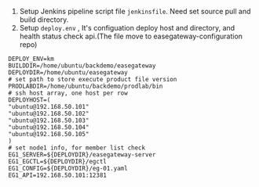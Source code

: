 1. Setup Jenkins pipeline script file `jenkinsfile`. Need set source pull and build directory.
2. Setup `deploy.env` , It's configuation deploy host and directory, and health status check api.(The file move to easegateway-configuration repo)
```
DEPLOY_ENV=km
BUILDDIR=/home/ubuntu/backdemo/easegateway
DEPLOYDIR=/home/ubuntu/easegateway
# set path to store execute product file version
PRODLABDIR=/home/ubuntu/backdemo/prodlab/bin
# ssh host array, one host per row
DEPLOYHOST=(
"ubuntu@192.168.50.101"
"ubuntu@192.168.50.102"
"ubuntu@192.168.50.103"
"ubuntu@192.168.50.104"
"ubuntu@192.168.50.105"
)
# set node1 info, for member list check
EG1_SERVER=${DEPLOYDIR}/easegateway-server
EG1_EGCTL=${DEPLOYDIR}/egctl
EG1_CONFIG=${DEPLOYDIR}/eg-01.yaml
EG1_API=192.168.50.101:12381
```
